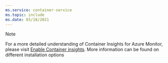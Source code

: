 ```yaml
---
ms.service: container-service
ms.topic: include
ms.date: 03/18/2021
---
```


> [!Note]
> For a more detailed understanding of Container Insights for Azure Monitor, please visit [Enable Container insights](https://docs.microsoft.com/azure/azure-monitor/containers/container-insights-onboard). More information can be found on different installation options
